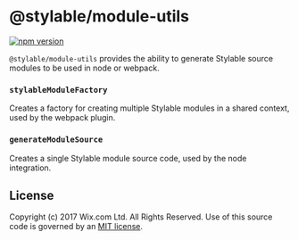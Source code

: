 # @stylable/module-utils

[![npm version](https://img.shields.io/npm/v/@stylable/module-utils.svg)](https://www.npmjs.com/package/stylable/module-utils)

`@stylable/module-utils` provides the ability to generate Stylable source modules to be used in node or webpack.

### `stylableModuleFactory`

Creates a factory for creating multiple Stylable modules in a shared context, used by the webpack plugin.

### `generateModuleSource`

Creates a single Stylable module source code, used by the node integration.

## License
Copyright (c) 2017 Wix.com Ltd. All Rights Reserved. Use of this source code is governed by an [MIT license](./LICENSE).
